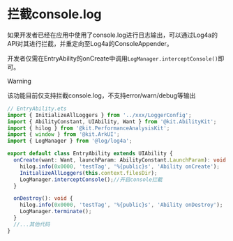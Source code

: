 # 拦截console.log <Badge type="tip" text="1.3.3 +" />

如果开发者已经在应用中使用了console.log进行日志输出，可以通过Log4a的API对其进行拦截，并重定向至Log4a的ConsoleAppender。

开发者仅需在EntryAbility的onCreate中调用`LogManager.interceptConsole()`即可。

> [!WARNING]
> 该功能目前仅支持拦截console.log，不支持error/warn/debug等输出

```ts
// EntryAbility.ets
import { InitializeAllLoggers } from '../xxx/LoggerConfig';
import { AbilityConstant, UIAbility, Want } from '@kit.AbilityKit';
import { hilog } from '@kit.PerformanceAnalysisKit';
import { window } from '@kit.ArkUI';
import { LogManager } from '@log/log4a';

export default class EntryAbility extends UIAbility {
  onCreate(want: Want, launchParam: AbilityConstant.LaunchParam): void {
    hilog.info(0x0000, 'testTag', '%{public}s', 'Ability onCreate');
    InitializeAllLoggers(this.context.filesDir);
    LogManager.interceptConsole();//开启console拦截
  }

  onDestroy(): void {
    hilog.info(0x0000, 'testTag', '%{public}s', 'Ability onDestroy');
    LogManager.terminate();
  }
  //...其他代码
}
```